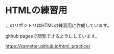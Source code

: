 # HTMLの練習用

このリポジトリはHTMLの練習用に作成しています。

github pagesで閲覧できるようにしています。

https://kametter.github.io/html_practice/
